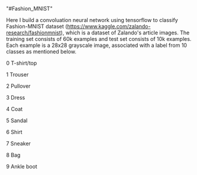 "#Fashion_MNIST" 

Here I build a convoluation neural network using tensorflow to classify Fashion-MNIST dataset (https://www.kaggle.com/zalando-research/fashionmnist), which is a dataset of Zalando's article images. The training set consists of 60k examples and test set consists of 10k examples. Each example is a 28x28 grayscale image, associated with a label from 10 classes as mentioned below.

0 T-shirt/top

1 Trouser

2 Pullover

3 Dress

4 Coat

5 Sandal

6 Shirt

7 Sneaker

8 Bag

9 Ankle boot
